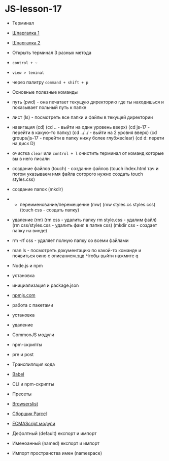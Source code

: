 # JS-lesson-17
 
- Терминал
- [Шпаргалка 1](https://tproger.ru/translation/bash-cheatsheet/)
- [Шпаргалка 2](https://harb.com/ru/company/ruvds/blog/445270/)

- Открыть терминал 3 разных метода
- `control + ~` 
- `view > teminal`
- через палитру `command + shift + p`

- Основные полезные команды
- путь (pwd) - она печатает текущую директорию где ты находишься и показывает польный путь к папке
- лист (ls) - посмотреть все папки и файлы в текущей директории
- навигация (cd) (cd .. - выйти на один уровень вверх) (cd js-17 - перейти в какую-то папку) (cd ../../ - выйти на 2 уровня вверх) (cd groups/js-17 - перейти в папку нижу более глубжеclear)
(cd d: перети на диск D)
- очистка `clear` или `control + l` очистить терминал от команд которые вы в него писали
- создание файлов (touch) - создание файлов (touch ihdex.html тач и потом указываем имя файла соторого нужно создать touch styles.css)
- создание папок (mkdir)
- - переименование/перемещение (mw) (mw styles.cs styles.css) (touch css - создать папку)
- удаление (rm) (rm css - удалить папку rm style.css - удалим файл) (rm css/styles.css - удалить фаил в папке css) (mkdir css - создает папку на винде)
- rm -rf css - удаляет полную папку со всеми файлами
- man ls - посмотреть документацию по какой-то команде и появиться окно с описанием.зцв
 Чтобы выйти нажмите q

- Node.js и npm
- установка 
- инициализация и package.json
- [npmjs.com](https://www.npmjs.com/)
- работа с пакетами
- установка
- удаление
- CommonJS модули
- npm-скрипты
- pre и post

- Транспиляция кода
- [Babel](https://babeljs.io/)
- CLI и npm-скрипты
- Пресеты
- [Browserslist](https://github.com/browserslist/browserslist)

- [Сборщик Parcel](https://)
- [ECMAScript модули](https://exploringjs.com/es6/ch_modules.html)
- Дефолтный (default) експорт и импорт
- Именоанный (named) експорт и импорт
- Импорт пространства имен (namespace)